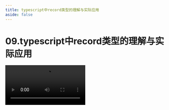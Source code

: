 ```yaml
---
title: typescript中record类型的理解与实际应用
aside: false
---
```


# 09.typescript中record类型的理解与实际应用

<video autoplay src="http://qn.chinavanes.com/interview/typescript-interview/09.typescript中record类型的理解与实际应用.mp4" controls controlsList="nodownload" width="50%"/>

